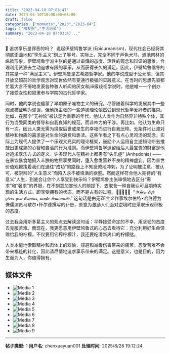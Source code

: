 ```yaml
---
title: "2023-04-10 07:03:47"
date: 2023-04-10T10:00:00+08:00
draft: false
categories: ["moments","2023","2023-04"]
tags: ["朋友圈","生活记录"]
summary: "2023-04-10 07:03:47..."
---
```


🍋 追求享乐是罪恶的吗？
​
​说起伊壁鸠鲁学派 (Epicureanism)，现代社会已经将其彻底歪曲地和“享乐主义”划上了等号。实际上，完全不同于声色犬马，酒池肉林的纵欲形象，伊壁鸠鲁学派主张的是通过审慎的态度、理性的观念和辩证的思维，合理利用资源去主动追求有限的享乐，从而获得长久的满足。因此，伊壁鸠鲁倡导的其实是一种“满足主义”。
​
​伊壁鸠鲁是古希腊哲学家。他的学说成型于公元前，但其开放又超前的哲学观念对现世依然有变通行极强的实践意义。在当时的思想先驱都忙着大言不惭地发表各种骇人听闻的厌女和jiē级歧视学说时，他是唯一一个创办了接受女性和奴隶参与学院的古代哲学家。

同时，他的学说也启蒙了早期原子唯物主义的研究，尽管随着科学的发展其中一些观点被证明为谬误，但他所主张的一些道德理论依然受到现代哲学爱好者的推崇。比如，在那个“无神论”被认定为重罪的年代，他认人类作为自然界非特殊个体，其行为当受同类的督导和自我良知的规范，而非神力的干涉。
​
​再比如，他认为生命只有一次。因此人类无需为换取后世或来生的幸福而进行自我压榨。无条件地让渡对精神和物质的需求是对生命的浪费和亵渎。这些乍看之下有点心灵鸡汤的观念，实际上为现代人提供了一个乐观又充实的理论框架，鼓励个人运用自主逻辑论断去推敲出更成熟的心智和自洽的行为准则。
​
​而伊壁鸠鲁学派留给后人最宝贵的财富是他对追求享乐方式的定义。许多现代人在精神上都患有“失乐症” (Anhedonia) —— 在暴饮暴食地摄入丰腴的物质享受同时，堕入愈发营养不良的精神虚妄。因为普世价值观鞭策着我们在通往“成功”的路径上不知疲倦地冲刺，为了证明被注意、被认可、被崇拜的“人生意义”而陷入永不被填满的欲壑。
​
​然而这样符合他人期待的“有意义”人生，到底会让你个人享受到快乐吗？伊壁鸠鲁主张审慎地去区分“需求”和“奢求”的界限，在不刻意加害他人的前提下，去取舍一种自我认可且期待实现的生活方式。即享受拥有的状态，而不是占有的过程。
​
​🍋🍋🍋🍋🍋
​
​“𝒲𝒽𝑒𝓃 𝓁𝒾𝒻𝑒 𝑔𝒾𝓋𝑒𝓈 𝓎𝑜𝓊 𝓁𝑒𝓂𝑜𝓃𝓈, 𝓂𝒶𝓀𝑒 𝓁𝑒𝓂𝑜𝓃𝒶𝒹𝑒.”
​
​这句话是由无ZF主义作家埃尔伯特•哈伯德为侏儒演员马歇尔•怀尔德撰写的讣告，原意为激励人们面对逆境时应采取乐观积极的态度。

过去我会用斯多葛主义的观点去解读这句话：平静接受命定的不幸，用坚韧的态度去克服苦难。而现在，我更愿意用伊壁鸠鲁式的心态去看待它：充分利用好生命馈赠给我的柠檬，不仅要用它榨柠檬汁，我还要吃清新爽口的柠檬挞。

人类本能地索取精神和肉体上的欢愉，规避和减缓伤害带来的痛苦。忍受苦难不会带来福祉的转化，因此请尽情地追求享乐带来的满足。这是意义，也是目的，因为生而为人，你值得拥有。

## 媒体文件

- ![Media 1](/Moments/photos/2023-04-10/202304100703470.jpg)
- ![Media 2](/Moments/photos/2023-04-10/202304100703471.jpg)
- ![Media 3](/Moments/photos/2023-04-10/202304100703472.jpg)
- ![Media 4](/Moments/photos/2023-04-10/202304100703473.jpg)
- ![Media 5](/Moments/photos/2023-04-10/202304100703474.jpg)
- ![Media 6](/Moments/photos/2023-04-10/202304100703475.jpg)
- ![Media 7](/Moments/photos/2023-04-10/202304100703476.jpg)
- ![Media 8](/Moments/photos/2023-04-10/202304100703477.jpg)
- ![Media 9](/Moments/photos/2023-04-10/202304100703478.jpg)

---

**帖子类型:** 1
**用户名:** chenxueyuan001
**处理时间:** 2025/8/28 19:12:24